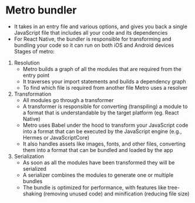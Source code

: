 # Metro bundler
- It takes in an entry file and various options, and gives you back a single JavaScript file that includes all your code and its dependencies
- For React Native, the bundler is responsible for transforming and bundling your code so it can run on both iOS and Android devices
Stages of metro:
1. Resolution
   - Metro builds a graph of all the modules that are required from the entry point
   - It traverses your import statements and builds a dependency graph
   - To find which file is required from another file Metro uses a resolver
2. Transformation
   - All modules go through a transformer
   - A transformer is responsible for converting (transpiling) a module to a format that is understandable by the target platform (eg. React Native)
   - Metro uses Babel under the hood to transform your JavaScript code into a format that can be executed by the JavaScript engine (e.g., Hermes or         JavaScriptCore)
   - It also handles assets like images, fonts, and other files, converting them into a format that can be bundled and loaded by the app
3. Serialization
   - As soon as all the modules have been transformed they will be serialized
   - A serializer combines the modules to generate one or multiple bundles
   - The bundle is optimized for performance, with features like tree-shaking (removing unused code) and minification (reducing file size)